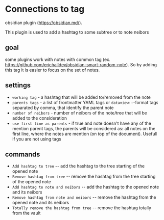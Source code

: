 # Connections to tag
obsidian plugin (https://obsidian.md/).

This plugin is used to add a hashtag to some subtree or to note neibors

## goal
some plugins work with notes with common tag (ex. https://github.com/erichalldev/obsidian-smart-random-note). So by adding this tag it is easier to focus on the set of notes.

## settings
- `working tag` - a hashtag that will be added to/removed from the note
- `parents tags` - a list of frontmatter YAML tags or `dataview::`-format tags separated by comma, that identify the parent note
- `number of neibors` - number of neibors of the note/tree that will be added to the consideration
- `use first line as parents` - if true and note doesn't have any of the mention parent tags, the parents will be considered as: all notes on the first line, where the notes are mention (on top of the document). Usefull if you are not using tags

## commands
- `Add hashtag to tree` -- add the hashtag to the tree starting of the opened note
- `Remove hashtag from tree` -- remove the hashtag from the tree starting of the opened note
- `Add hashtag to note and neibors` -- add the hashtag to the opened note and its neibors
- `Remove hashtag from note and neibors` -- remove the hashtag from the opened note and its neibors
- `Totally remove the hashtag from tree` -- remove the hashtag totally from the vault